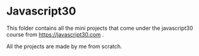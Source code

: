 # Javascript30

This folder contains all the mini projects that come under the javascript30 course from  https://javascript30.com . 

All the projects are made by me from scratch.
